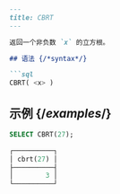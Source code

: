```markdown
---
title: CBRT
---

返回一个非负数 `x` 的立方根。

## 语法 {/*syntax*/}

```sql
CBRT( <x> )
```

## 示例 {/*examples*/}

```sql
SELECT CBRT(27);

┌──────────┐
│ cbrt(27) │
├──────────┤
│        3 │
└──────────┘
```
```